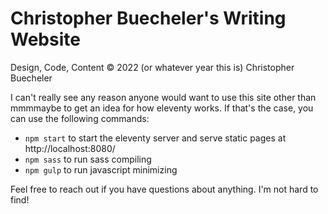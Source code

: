 # Christopher Buecheler's Writing Website

Design, Code, Content &copy; 2022 (or whatever year this is) Christopher Buecheler

I can't really see any reason anyone would want to use this site other than mmmmaybe to get an idea for how eleventy works. If that's the case, you can use the following commands:

- `npm start` to start the eleventy server and serve static pages at http://localhost:8080/
- `npm sass` to run sass compiling
- `npm gulp` to run javascript minimizing

Feel free to reach out if you have questions about anything. I'm not hard to find!
